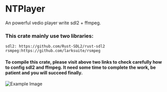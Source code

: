 # NTPlayer
An powerful vedio player write sdl2 + ffmpeg.
### This crate mainly use two libraries:
    sdl2: https://github.com/Rust-SDL2/rust-sdl2
    rsmpeg:https://github.com/larksuite/rsmpeg
#### To compile this crate, please visit above two links to check carefully how to config sdl2 and ffmpeg. It need some time to complete the work, be patient and you will succeed finally.

![Example Image](./assets/example.png)
